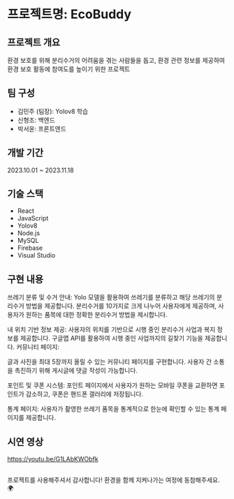 # 프로젝트명: EcoBuddy

## 프로젝트 개요
환경 보호를 위해 분리수거의 어려움을 겪는 사람들을 돕고, 환경 관련 정보를 제공하여 환경 보호 활동에 참여도를 높이기 위한 프로젝트

## 팀 구성
- 김민주 (팀장): Yolov8 학습
- 신형조: 백엔드
- 박서윤: 프론트엔드

## 개발 기간
2023.10.01 ~ 2023.11.18

## 기술 스택
- React
- JavaScript
- Yolov8
- Node.js
- MySQL
- Firebase
- Visual Studio


## 구현 내용
쓰레기 분류 및 수거 안내:
Yolo 모델을 활용하여 쓰레기를 분류하고 해당 쓰레기의 분리수거 방법을 제공합니다.
분리수거를 10가지로 크게 나누어 사용자에게 제공하며, 사용자가 원하는 품목에 대한 정확한 분리수거 방법을 제시합니다.

내 위치 기반 정보 제공:
사용자의 위치를 기반으로 시행 중인 분리수거 사업과 복지 정보를 제공합니다.
구글맵 API를 활용하여 시행 중인 사업까지의 길찾기 기능을 제공합니다.
커뮤니티 페이지:

글과 사진을 최대 5장까지 올릴 수 있는 커뮤니티 페이지를 구현합니다.
사용자 간 소통을 촉진하기 위해 게시글에 댓글 작성이 가능합니다.

포인트 및 쿠폰 시스템:
포인트 페이지에서 사용자가 원하는 모바일 쿠폰을 교환하면 포인트가 감소하고, 쿠폰은 핸드폰 갤러리에 저장됩니다.

통계 페이지:
사용자가 촬영한 쓰레기 품목을 통계적으로 한눈에 확인할 수 있는 통계 페이지를 제공합니다.

## 시연 영상
https://youtu.be/G1LAbKWObfk


##

프로젝트를 사용해주셔서 감사합니다! 환경을 함께 지켜나가는 여정에 동참해주세요. 🌍
